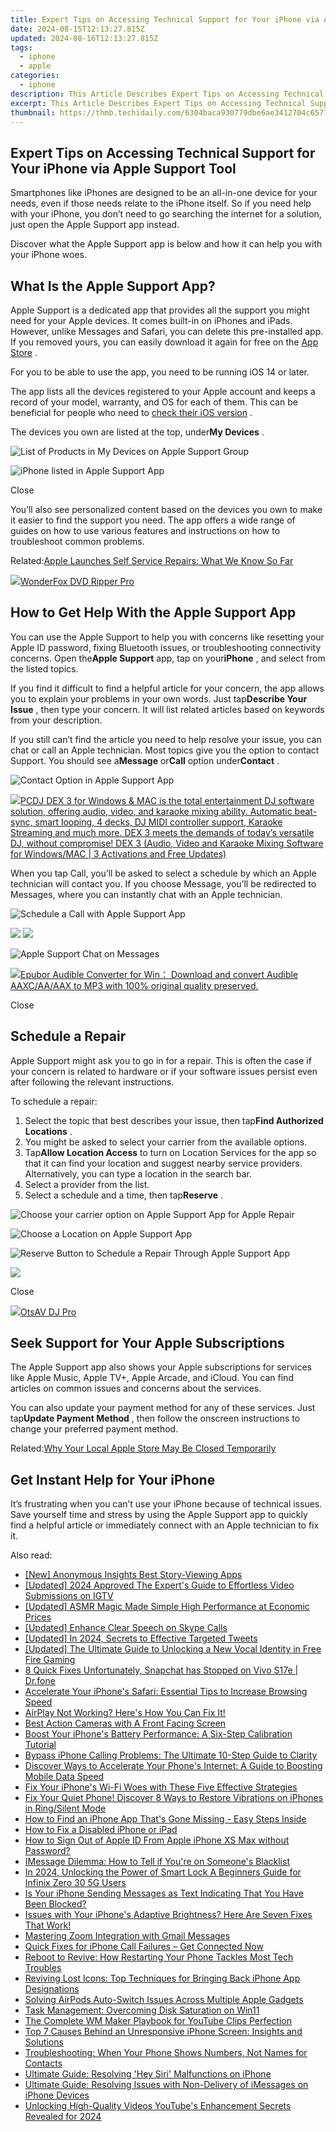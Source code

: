 ```yaml
---
title: Expert Tips on Accessing Technical Support for Your iPhone via Apple Support Tool
date: 2024-08-15T12:13:27.815Z
updated: 2024-08-16T12:13:27.815Z
tags:
  - iphone
  - apple
categories:
  - iphone
description: This Article Describes Expert Tips on Accessing Technical Support for Your iPhone via Apple Support Tool
excerpt: This Article Describes Expert Tips on Accessing Technical Support for Your iPhone via Apple Support Tool
thumbnail: https://thmb.techidaily.com/6304baca930779dbe6ae3412704c6577c66eb8d788b6fe6b67667ffd209c0a5f.jpg
---
```


## Expert Tips on Accessing Technical Support for Your iPhone via Apple Support Tool

 Smartphones like iPhones are designed to be an all-in-one device for your needs, even if those needs relate to the iPhone itself. So if you need help with your iPhone, you don’t need to go searching the internet for a solution, just open the Apple Support app instead.

 Discover what the Apple Support app is below and how it can help you with your iPhone woes.

## What Is the Apple Support App?

 Apple Support is a dedicated app that provides all the support you might need for your Apple devices. It comes built-in on iPhones and iPads. However, unlike Messages and Safari, you can delete this pre-installed app. If you removed yours, you can easily download it again for free on the [App Store](https://apps.apple.com/app/apple-support/id1130498044) .

 For you to be able to use the app, you need to be running iOS 14 or later.

 The app lists all the devices registered to your Apple account and keeps a record of your model, warranty, and OS for each of them. This can be beneficial for people who need to [check their iOS version](https://www.makeuseof.com/how-to-check-iphone-ios-version/) .

 The devices you own are listed at the top, under**My Devices** .

![List of Products in My Devices on Apple Support Group](https://static1.makeuseofimages.com/wordpress/wp-content/uploads/2022/01/List-of-Products-in-My-Devices-on-Apple-Support-Group.PNG)

![iPhone listed in Apple Support App](https://static1.makeuseofimages.com/wordpress/wp-content/uploads/2022/01/iPhone-listed-in-Apple-Support-App.PNG)

Close

 You’ll also see personalized content based on the devices you own to make it easier to find the support you need. The app offers a wide range of guides on how to use various features and instructions on how to troubleshoot common problems.

 Related:[Apple Launches Self Service Repairs: What We Know So Far](https://www.makeuseof.com/apple-launches-self-service-repairs/)

<!-- affiliate ads begin -->
<a href="https://secure.2checkout.com/order/checkout.php?PRODS=3922934&QTY=1&AFFILIATE=108875&CART=1"><img src="https://secure.avangate.com/images/merchant/4b0a0290ad7df100b77e86839989a75e/products/ripperpro.png" border="0">WonderFox DVD Ripper Pro</a>
<!-- affiliate ads end -->
## How to Get Help With the Apple Support App

 You can use the Apple Support to help you with concerns like resetting your Apple ID password, fixing Bluetooth issues, or troubleshooting connectivity concerns. Open the**Apple Support** app, tap on your**iPhone** , and select from the listed topics.

 If you find it difficult to find a helpful article for your concern, the app allows you to explain your problems in your own words. Just tap**Describe Your Issue** , then type your concern. It will list related articles based on keywords from your description.

 If you still can’t find the article you need to help resolve your issue, you can chat or call an Apple technician. Most topics give you the option to contact Support. You should see a**Message** or**Call** option under**Contact** .

![Contact Option in Apple Support App](https://static1.makeuseofimages.com/wordpress/wp-content/uploads/2022/01/Contact-Option-in-Apple-Support-App.PNG)
<!-- affiliate ads begin -->
<a href="https://shop.pcdj.com/order/checkout.php?PRODS=4698824&QTY=1&AFFILIATE=108875&CART=1"> <img src="https://secure.avangate.com/images/merchant/47f4b6321e9fd8e8f7326a6adc1a7c1e/products/dex3pro-screenshot-homepage.png" border="0">PCDJ DEX 3 for Windows & MAC is the total entertainment DJ software solution, offering audio, video, and karaoke mixing ability. Automatic beat-sync, smart looping, 4 decks, DJ MIDI controller support, Karaoke Streaming and much more. 
DEX 3 meets the demands of today’s versatile DJ, without compromise! 
DEX 3 (Audio, Video and Karaoke Mixing Software for Windows/MAC | 3 Activations and Free Updates)</a>
<!-- affiliate ads end -->

 When you tap Call, you’ll be asked to select a schedule by which an Apple technician will contact you. If you choose Message, you’ll be redirected to Messages, where you can instantly chat with an Apple technician.

![Schedule a Call with Apple Support App](https://static1.makeuseofimages.com/wordpress/wp-content/uploads/2022/01/Schedule-a-Call-with-Apple-Support-App.PNG)
<!-- affiliate ads begin -->
<a href="https://shop.manycam.com/order/checkout.php?PRODS=17727588&QTY=1&AFFILIATE=108875&CART=1"><img src="https://secure.avangate.com/images/merchant/8230bea7d54bcdf99cdfe85cb07313d5/mcaffbanner600x500.png" border="0"></a>
<a href="https://shop.manycam.com/order/checkout.php?PRODS=17727588&QTY=1&AFFILIATE=108875&CART=1"><img src="https://secure.avangate.com/images/merchant/8230bea7d54bcdf99cdfe85cb07313d5/Affiliates_300x250px_valentinesday.png" border="0"></a>
<!-- affiliate ads end -->

![Apple Support Chat on Messages](https://static1.makeuseofimages.com/wordpress/wp-content/uploads/2022/01/Apple-Support-Chat-on-Messages.PNG)
<!-- affiliate ads begin -->
<a href="https://secure.2checkout.com/order/checkout.php?PRODS=4708689&QTY=1&AFFILIATE=108875&CART=1"><img src="https://www.epubor.com/images/uppic/audible-converter-interface.png" border="0">Epubor Audible Converter for Win： Download and convert Audible AAXC/AA/AAX to MP3 with 100% original quality preserved.</a>
<!-- affiliate ads end -->

Close

## Schedule a Repair

 Apple Support might ask you to go in for a repair. This is often the case if your concern is related to hardware or if your software issues persist even after following the relevant instructions.

To schedule a repair:

1. Select the topic that best describes your issue, then tap**Find Authorized Locations** .
2. You might be asked to select your carrier from the available options.
3. Tap**Allow Location Access** to turn on Location Services for the app so that it can find your location and suggest nearby service providers. Alternatively, you can type a location in the search bar.
4. Select a provider from the list.
5. Select a schedule and a time, then tap**Reserve** .

![Choose your carrier option on Apple Support App for Apple Repair](https://static1.makeuseofimages.com/wordpress/wp-content/uploads/2022/01/Choose-your-carrier-option-on-Apple-Support-App-for-Apple-Repair.PNG)

![Choose a Location on Apple Support App](https://static1.makeuseofimages.com/wordpress/wp-content/uploads/2022/01/Choose-a-Location-on-Apple-Support-App.PNG)

![Reserve Button to Schedule a Repair Through Apple Support App](https://static1.makeuseofimages.com/wordpress/wp-content/uploads/2022/01/Reserve-Button-to-Schedule-a-Repair-Through-Apple-Support-App.PNG)
<!-- affiliate ads begin -->
<a href="https://secure.2checkout.com/order/checkout.php?PRODS=4615471&QTY=1&AFFILIATE=108875&CART=1"><img src="https://images.wondershare.com/affiliate-image/affiliate_banners_en/max_782x90.png" border="0"></a>
<!-- affiliate ads end -->

Close

<!-- affiliate ads begin -->
<a href="https://otszone.ots7.com/order/checkout.php?PRODS=4713321&QTY=1&AFFILIATE=108875&CART=1"><img src="https://green.ots7.com/screenshots/OtsAV/OtsAVDJ1.90-300x188.jpg" border="0">OtsAV DJ Pro</a>
<!-- affiliate ads end -->
## Seek Support for Your Apple Subscriptions

 The Apple Support app also shows your Apple subscriptions for services like Apple Music, Apple TV+, Apple Arcade, and iCloud. You can find articles on common issues and concerns about the services.

 You can also update your payment method for any of these services. Just tap**Update Payment Method** , then follow the onscreen instructions to change your preferred payment method.

 Related:[Why Your Local Apple Store May Be Closed Temporarily](https://www.makeuseof.com/why-local-apple-stores-are-closing-temporarily/)

## Get Instant Help for Your iPhone

 It’s frustrating when you can’t use your iPhone because of technical issues. Save yourself time and stress by using the Apple Support app to quickly find a helpful article or immediately connect with an Apple technician to fix it.

<ins class="adsbygoogle"
     style="display:block"
     data-ad-format="autorelaxed"
     data-ad-client="ca-pub-7571918770474297"
     data-ad-slot="1223367746"></ins>



<ins class="adsbygoogle"
     style="display:block"
     data-ad-client="ca-pub-7571918770474297"
     data-ad-slot="8358498916"
     data-ad-format="auto"
     data-full-width-responsive="true"></ins>

<span class="atpl-alsoreadstyle">Also read:</span>
<div><ul>
<li><a href="https://instagram-clips.techidaily.com/new-anonymous-insights-best-story-viewing-apps/"><u>[New] Anonymous Insights  Best Story-Viewing Apps</u></a></li>
<li><a href="https://instagram-video-files.techidaily.com/updated-2024-approved-the-experts-guide-to-effortless-video-submissions-on-igtv/"><u>[Updated] 2024 Approved  The Expert's Guide to Effortless Video Submissions on IGTV</u></a></li>
<li><a href="https://extra-information.techidaily.com/updated-asmr-magic-made-simple-high-performance-at-economic-prices/"><u>[Updated] ASMR Magic Made Simple  High Performance at Economic Prices</u></a></li>
<li><a href="https://video-capture.techidaily.com/updated-enhance-clear-speech-on-skype-calls/"><u>[Updated] Enhance Clear Speech on Skype Calls</u></a></li>
<li><a href="https://twitter-videos.techidaily.com/updated-in-2024-secrets-to-effective-targeted-tweets/"><u>[Updated] In 2024, Secrets to Effective Targeted Tweets</u></a></li>
<li><a href="https://fox-glue.techidaily.com/updated-the-ultimate-guide-to-unlocking-a-new-vocal-identity-in-free-fire-gaming/"><u>[Updated] The Ultimate Guide to Unlocking a New Vocal Identity in Free Fire Gaming</u></a></li>
<li><a href="https://howto.techidaily.com/8-quick-fixes-unfortunately-snapchat-has-stopped-on-vivo-s17e-drfone-by-drfone-fix-android-problems-fix-android-problems/"><u>8 Quick Fixes Unfortunately, Snapchat has Stopped on Vivo S17e | Dr.fone</u></a></li>
<li><a href="https://fox-that.techidaily.com/accelerate-your-iphones-safari-essential-tips-to-increase-browsing-speed/"><u>Accelerate Your iPhone's Safari: Essential Tips to Increase Browsing Speed</u></a></li>
<li><a href="https://fox-that.techidaily.com/airplay-not-working-heres-how-you-can-fix-it/"><u>AirPlay Not Working? Here's How You Can Fix It!</u></a></li>
<li><a href="https://extra-lessons.techidaily.com/best-action-cameras-with-a-front-facing-screen/"><u>Best Action Cameras with A Front Facing Screen</u></a></li>
<li><a href="https://fox-that.techidaily.com/boost-your-iphones-battery-performance-a-six-step-calibration-tutorial/"><u>Boost Your iPhone's Battery Performance: A Six-Step Calibration Tutorial</u></a></li>
<li><a href="https://fox-that.techidaily.com/bypass-iphone-calling-problems-the-ultimate-10-step-guide-to-clarity/"><u>Bypass iPhone Calling Problems: The Ultimate 10-Step Guide to Clarity</u></a></li>
<li><a href="https://fox-that.techidaily.com/discover-ways-to-accelerate-your-phones-internet-a-guide-to-boosting-mobile-data-speed/"><u>Discover Ways to Accelerate Your Phone's Internet: A Guide to Boosting Mobile Data Speed</u></a></li>
<li><a href="https://fox-that.techidaily.com/fix-your-iphones-wi-fi-woes-with-these-five-effective-strategies/"><u>Fix Your iPhone's Wi-Fi Woes with These Five Effective Strategies</u></a></li>
<li><a href="https://fox-that.techidaily.com/fix-your-quiet-phone-discover-8-ways-to-restore-vibrations-on-iphones-in-ringsilent-mode/"><u>Fix Your Quiet Phone! Discover 8 Ways to Restore Vibrations on iPhones in Ring/Silent Mode</u></a></li>
<li><a href="https://fox-that.techidaily.com/1721467132142-how-to-find-an-iphone-app-thats-gone-missing-easy-steps-inside/"><u>How to Find an iPhone App That's Gone Missing - Easy Steps Inside</u></a></li>
<li><a href="https://fox-that.techidaily.com/how-to-fix-a-disabled-iphone-or-ipad/"><u>How to Fix a Disabled iPhone or iPad</u></a></li>
<li><a href="https://apple-account.techidaily.com/how-to-sign-out-of-apple-id-from-apple-iphone-xs-max-without-password-by-drfone-ios/"><u>How to Sign Out of Apple ID From Apple iPhone XS Max without Password?</u></a></li>
<li><a href="https://fox-that.techidaily.com/imessage-dilemma-how-to-tell-if-youre-on-someones-blacklist/"><u>IMessage Dilemma: How to Tell if You're on Someone's Blacklist</u></a></li>
<li><a href="https://unlock-android.techidaily.com/in-2024-unlocking-the-power-of-smart-lock-a-beginners-guide-for-infinix-zero-30-5g-users-by-drfone-android/"><u>In 2024, Unlocking the Power of Smart Lock A Beginners Guide for Infinix Zero 30 5G Users</u></a></li>
<li><a href="https://fox-that.techidaily.com/is-your-iphone-sending-messages-as-text-indicating-that-you-have-been-blocked/"><u>Is Your iPhone Sending Messages as Text Indicating That You Have Been Blocked?</u></a></li>
<li><a href="https://fox-that.techidaily.com/1721458171113-issues-with-your-iphones-adaptive-brightness-here-are-seven-fixes-that-work/"><u>Issues with Your iPhone's Adaptive Brightness? Here Are Seven Fixes That Work!</u></a></li>
<li><a href="https://extra-resources.techidaily.com/mastering-zoom-integration-with-gmail-messages/"><u>Mastering Zoom Integration with Gmail Messages</u></a></li>
<li><a href="https://fox-that.techidaily.com/1721477778265-quick-fixes-for-iphone-call-failures-get-connected-now/"><u>Quick Fixes for iPhone Call Failures – Get Connected Now</u></a></li>
<li><a href="https://fox-that.techidaily.com/reboot-to-revive-how-restarting-your-phone-tackles-most-tech-troubles/"><u>Reboot to Revive: How Restarting Your Phone Tackles Most Tech Troubles</u></a></li>
<li><a href="https://fox-that.techidaily.com/reviving-lost-icons-top-techniques-for-bringing-back-iphone-app-designations/"><u>Reviving Lost Icons: Top Techniques for Bringing Back iPhone App Designations</u></a></li>
<li><a href="https://fox-that.techidaily.com/solving-airpods-auto-switch-issues-across-multiple-apple-gadgets/"><u>Solving AirPods Auto-Switch Issues Across Multiple Apple Gadgets</u></a></li>
<li><a href="https://driver-error.techidaily.com/task-management-overcoming-disk-saturation-on-win11/"><u>Task Management: Overcoming Disk Saturation on Win11</u></a></li>
<li><a href="https://youtube-docs.techidaily.com/omplete-wm-maker-playbook-for-youtube-clips-perfection/"><u>The Complete WM Maker Playbook for YouTube Clips Perfection</u></a></li>
<li><a href="https://fox-that.techidaily.com/top-7-causes-behind-an-unresponsive-iphone-screen-insights-and-solutions/"><u>Top 7 Causes Behind an Unresponsive iPhone Screen: Insights and Solutions</u></a></li>
<li><a href="https://fox-that.techidaily.com/troubleshooting-when-your-phone-shows-numbers-not-names-for-contacts/"><u>Troubleshooting: When Your Phone Shows Numbers, Not Names for Contacts</u></a></li>
<li><a href="https://fox-that.techidaily.com/ultimate-guide-resolving-hey-siri-malfunctions-on-iphone/"><u>Ultimate Guide: Resolving 'Hey Siri' Malfunctions on iPhone</u></a></li>
<li><a href="https://fox-that.techidaily.com/ultimate-guide-resolving-issues-with-non-delivery-of-imessages-on-iphone-devices/"><u>Ultimate Guide: Resolving Issues with Non-Delivery of iMessages on iPhone Devices</u></a></li>
<li><a href="https://youtube-zero.techidaily.com/king-high-quality-videos-youtubes-enhancement-secrets-revealed-for-2024/"><u>Unlocking High-Quality Videos  YouTube's Enhancement Secrets Revealed for 2024</u></a></li>
</ul></div>
